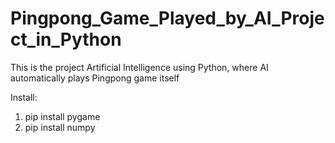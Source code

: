 # Pingpong_Game_Played_by_AI_Project_in_Python
This is the project Artificial Intelligence using Python, where AI automatically plays Pingpong game itself

Install:
1. pip install pygame
2. pip install numpy
